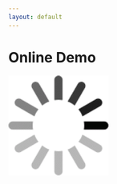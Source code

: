 ```yaml
---
layout: default
---
```


<!-- Javascript demo -->
<link rel="stylesheet" href="//code.jquery.com/ui/1.11.0/themes/smoothness/jquery-ui.css">
<script src="//code.jquery.com/jquery-1.10.2.js"></script>
<script src="//code.jquery.com/ui/1.11.0/jquery-ui.js"></script>
<script src="http://www.numericjs.com/lib/numeric-1.2.6.min.js"></script>
<script src="javascripts/morpher.js" type="text/javascript"></script>

<script language="JavaScript">

morpher = new Morpher();

function refreshImage() {
    if (morpher.ready()) {
        var sample = morpher.generate_face();
        image = document.getElementById('face');
        image.src = numeric.imageURL(numeric.mul([sample, sample, sample], 255));
    }
}

function setZ() {
    if (morpher.ready()) {
        for(index in index_mapping) {
            var s_i = $("#slider_" + index).slider("value") / 50.0 - 1.0;
            morpher.set_coordinate(index, s_i);
        }
    }
}

function slidersChanged() {
    setZ();
    refreshImage();
}

$(function() {
    for(index in index_mapping) {
        var line = (index < 29 / 2)? 1 : 2;
        name = "slider_" + index;
        $("#labels" + line).append("<td><div>" + index + "</div></td>");
        $("#sliders" + line).append("<td><div id='" + name + "'></div></td>");
        $("#" + name).slider({
            orientation: "vertical",
            range: "min",
            max: 100,
            value: 50,
            slide: slidersChanged,
        });
    }
});
$(function() {
   $( "#randombutton" )
   .button({label: "Random"})
     .click(function( event ) {
       if(morpher.ready()) {
           morpher.shuffle();
           Z = morpher.get_Z();
           for(index in index_mapping) {
               $("#slider_" + index).slider("value", (Z[0][index_mapping[index]] + 1) * 50);
           }
           refreshImage();
        }
     });
 });
</script>

# Online Demo

<img id="face" src="images/loader.gif" alt="face" width="200" />

<div id="randombutton"></div>

<table style="width:300px">
<tr id="labels1"></tr>
<tr id="sliders1"></tr>
<tr id="labels2"></tr>
<tr id="sliders2"></tr>
</table>
